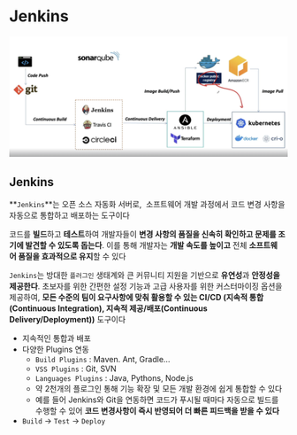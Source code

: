 # Jenkins
![jenkins_1.png](..%2F..%2F..%2Fassets%2Fimg%2Fchpater2%2Fjenkins%2Fjenkins_1.png)

## Jenkins

**`Jenkins`**는 오픈 소스 자동화 서버로,  소프트웨어 개발 과정에서 코드 변경 사항을 자동으로 통합하고 배포하는 도구이다

코드를 **빌드**하고 **테스트**하여 개발자들이 **변경 사항의 품질을 신속히 확인하고 문제를 조기에 발견할 수 있도록 돕는다**. 이를 통해 개발자는 **개발 속도를 높이고** 전체 **소프트웨어 품질을 효과적으로 유지**할 수 있다

`Jenkins`는 방대한 `플러그인` 생태계와 큰 커뮤니티 지원을 기반으로 **유연성**과 **안정성을 제공한다**. 초보자를 위한 간편한 설정 기능과 고급 사용자를 위한 커스터마이징 옵션을 제공하여, **모든 수준의 팀이 요구사항에 맞춰 활용할 수 있는 CI/CD (지속적 통합(Continuous Integration), 지속적 제공/배포(Continuous Delivery/Deployment))** 도구이다

- 지속적인 통합과 배포
- 다양한  Plugins 연동
    - `Build Plugins` : Maven. Ant, Gradle…
    - `VSS Plugins` : Git, SVN
    - `Languages Plugins` : Java, Pythons, Node.js
    - 약 2천개의 플로그인 통해 기능 확장 및 모든 개발 환경에 쉽게 통합할 수 있다
    - 예를 들어 Jenkins와 Git을 연동하면 코드가 푸시될 때마다 자동으로 빌드를 수행할 수 있어 **코드 변경사항이 즉시 반영되어 더 빠른 피드백을 받을 수 있다**
- `Build` → `Test` → `Deploy`
